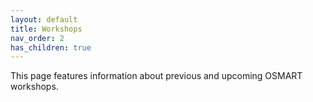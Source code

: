 ```yaml
---
layout: default
title: Workshops
nav_order: 2
has_children: true
---
```


This page features information about previous and upcoming OSMART workshops.
